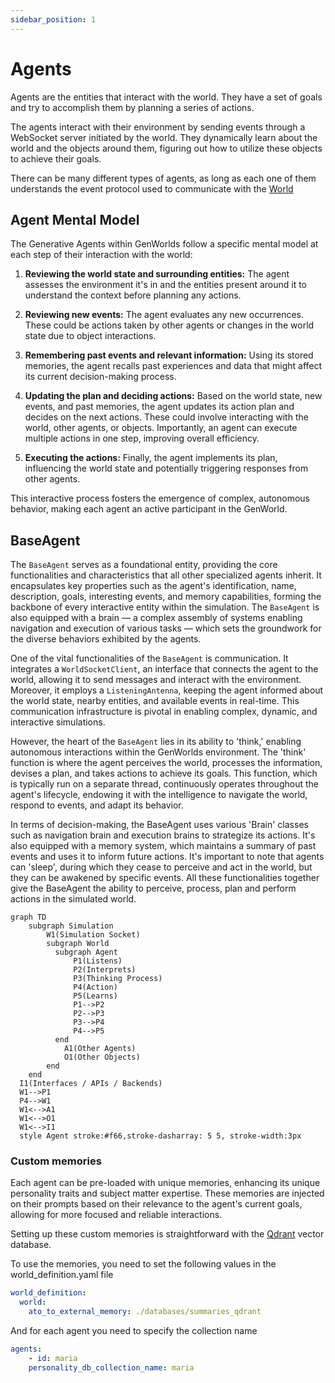 ```yaml
---
sidebar_position: 1
---
```


# Agents

Agents are the entities that interact with the world. They have a set of goals and try to accomplish them by planning a series of actions.

The agents interact with their environment by sending events through a WebSocket server initiated by the world. They dynamically learn about the world and the objects around them, figuring out how to utilize these objects to achieve their goals.

There can be many different types of agents, as long as each one of them understands the event protocol used to communicate with the [World](/docs/genworlds-framework/world.md)

## Agent Mental Model

The Generative Agents within GenWorlds follow a specific mental model at each step of their interaction with the world:

1. **Reviewing the world state and surrounding entities:** The agent assesses the environment it's in and the entities present around it to understand the context before planning any actions.

2. **Reviewing new events:** The agent evaluates any new occurrences. These could be actions taken by other agents or changes in the world state due to object interactions.

3. **Remembering past events and relevant information:** Using its stored memories, the agent recalls past experiences and data that might affect its current decision-making process.

4. **Updating the plan and deciding actions:** Based on the world state, new events, and past memories, the agent updates its action plan and decides on the next actions. These could involve interacting with the world, other agents, or objects. Importantly, an agent can execute multiple actions in one step, improving overall efficiency.

5. **Executing the actions:** Finally, the agent implements its plan, influencing the world state and potentially triggering responses from other agents.

This interactive process fosters the emergence of complex, autonomous behavior, making each agent an active participant in the GenWorld.


## BaseAgent

The `BaseAgent` serves as a foundational entity, providing the core functionalities and characteristics that all other specialized agents inherit. It encapsulates key properties such as the agent's identification, name, description, goals, interesting events, and memory capabilities, forming the backbone of every interactive entity within the simulation. The `BaseAgent` is also equipped with a brain — a complex assembly of systems enabling navigation and execution of various tasks — which sets the groundwork for the diverse behaviors exhibited by the agents.

One of the vital functionalities of the `BaseAgent` is communication. It integrates a `WorldSocketClient`, an interface that connects the agent to the world, allowing it to send messages and interact with the environment. Moreover, it employs a `ListeningAntenna`, keeping the agent informed about the world state, nearby entities, and available events in real-time. This communication infrastructure is pivotal in enabling complex, dynamic, and interactive simulations.

However, the heart of the `BaseAgent` lies in its ability to 'think,' enabling autonomous interactions within the GenWorlds environment. The 'think' function is where the agent perceives the world, processes the information, devises a plan, and takes actions to achieve its goals. This function, which is typically run on a separate thread, continuously operates throughout the agent's lifecycle, endowing it with the intelligence to navigate the world, respond to events, and adapt its behavior.

In terms of decision-making, the BaseAgent uses various 'Brain' classes such as navigation brain and execution brains to strategize its actions. It's also equipped with a memory system, which maintains a summary of past events and uses it to inform future actions. It's important to note that agents can 'sleep', during which they cease to perceive and act in the world, but they can be awakened by specific events. All these functionalities together give the BaseAgent the ability to perceive, process, plan and perform actions in the simulated world.

```mermaid
graph TD
    subgraph Simulation
        W1(Simulation Socket)
        subgraph World
          subgraph Agent
              P1(Listens)
              P2(Interprets)
              P3(Thinking Process)
              P4(Action)
              P5(Learns)
              P1-->P2
              P2-->P3
              P3-->P4
              P4-->P5
          end
            A1(Other Agents)
            O1(Other Objects)
        end
    end
  I1(Interfaces / APIs / Backends)
  W1-->P1
  P4-->W1
  W1<-->A1
  W1<-->O1
  W1<-->I1
  style Agent stroke:#f66,stroke-dasharray: 5 5, stroke-width:3px
```

### Custom memories

Each agent can be pre-loaded with unique memories, enhancing its unique personality traits and subject matter expertise. These memories are injected on their prompts based on their relevance to the agent's current goals, allowing for more focused and reliable interactions.

Setting up these custom memories is straightforward with the [Qdrant](https://qdrant.tech/) vector database.

To use the memories, you need to set the following values in the world_definition.yaml file

```yaml
world_definition:
  world:
    ato_to_external_memory: ./databases/summaries_qdrant
```

And for each agent you need to specify the collection name

```yaml
agents:
    - id: maria
    personality_db_collection_name: maria
```
